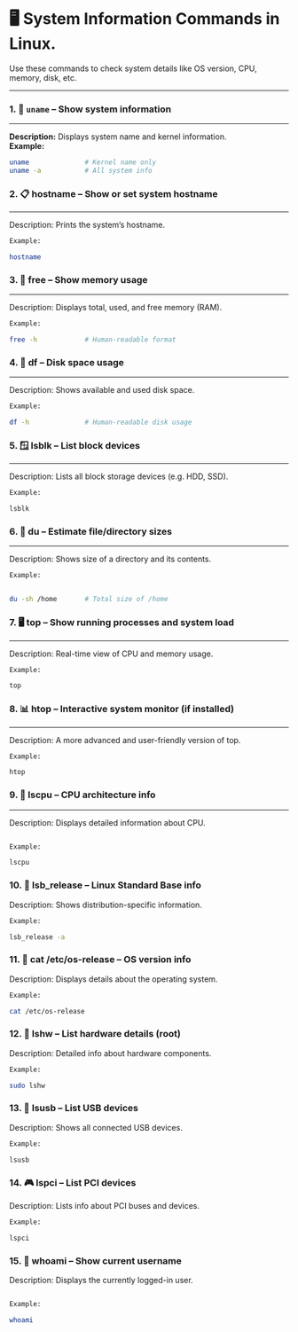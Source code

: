 
# 🖥️ System Information Commands in Linux.

Use these commands to check system details like OS version, CPU, memory, disk, etc.

---

### 1. 🧾 `uname` – Show system information  
___
**Description:** Displays system name and kernel information.  
**Example:**  
```bash
uname              # Kernel name only
uname -a           # All system info


```

### 2. 📋 hostname – Show or set system hostname
___
Description: Prints the system’s hostname.

```bash
Example:

hostname
```

### 3. 🧠 free – Show memory usage
___
Description: Displays total, used, and free memory (RAM).

```bash
Example:

free -h            # Human-readable format

```

### 4. 💽 df – Disk space usage
___
Description: Shows available and used disk space.
```bash
Example:

df -h              # Human-readable disk usage

```

### 5. 🪟 lsblk – List block devices
___
Description: Lists all block storage devices (e.g. HDD, SSD).
```bash
Example:

lsblk

```

### 6. 💾 du – Estimate file/directory sizes
___
Description: Shows size of a directory and its contents.

```bash
Example:


du -sh /home       # Total size of /home

```

### 7. 🖥️ top – Show running processes and system load
___
Description: Real-time view of CPU and memory usage.
```bash
Example:

top

```

### 8. 📊 htop – Interactive system monitor (if installed)
___
Description: A more advanced and user-friendly version of top.

```bash
Example:

htop

```

### 9. 🧮 lscpu – CPU architecture info
___
Description: Displays detailed information about CPU.
```bash

Example:

lscpu

```

### 10. 🧰 lsb_release – Linux Standard Base info

Description: Shows distribution-specific information.

```bash
Example:

lsb_release -a

```

### 11. 📄 cat /etc/os-release – OS version info

Description: Displays details about the operating system.

```bash
Example:

cat /etc/os-release

```

### 12. 🧩 lshw – List hardware details (root)

Description: Detailed info about hardware components.

```bash
Example:

sudo lshw


```

### 13. 🔌 lsusb – List USB devices

Description: Shows all connected USB devices.

```bash
Example:

lsusb

```

### 14. 🎮 lspci – List PCI devices

Description: Lists info about PCI buses and devices.

```bash
Example:

lspci
```

### 15. 🔎 whoami – Show current username

Description: Displays the currently logged-in user.
```bash

Example:

whoami
```
